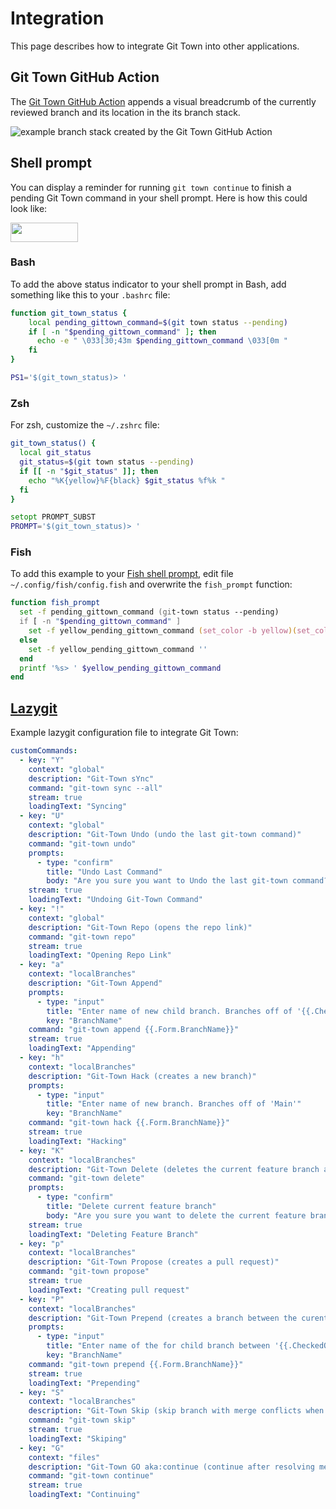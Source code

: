 # Integration

This page describes how to integrate Git Town into other applications.

## Git Town GitHub Action

The
[Git Town GitHub Action](https://github.com/marketplace/actions/git-town-github-action)
appends a visual breadcrumb of the currently reviewed branch and its location in
the its branch stack.

![example branch stack created by the Git Town GitHub Action](https://raw.githubusercontent.com/git-town/action/main/docs/example-visualization.png)

## Shell prompt

You can display a reminder for running `git town continue` to finish a pending
Git Town command in your shell prompt. Here is how this could look like:

<img width="108" height="31" src="shell_prompt_example.gif">

### Bash

To add the above status indicator to your shell prompt in Bash, add something
like this to your `.bashrc` file:

```bash
function git_town_status {
    local pending_gittown_command=$(git town status --pending)
    if [ -n "$pending_gittown_command" ]; then
      echo -e " \033[30;43m $pending_gittown_command \033[0m "
    fi
}

PS1='$(git_town_status)> '
```

### Zsh

For zsh, customize the `~/.zshrc` file:

```zsh
git_town_status() {
  local git_status
  git_status=$(git town status --pending)
  if [[ -n "$git_status" ]]; then
    echo "%K{yellow}%F{black} $git_status %f%k "
  fi
}

setopt PROMPT_SUBST
PROMPT='$(git_town_status)> '
```

### Fish

To add this example to your
[Fish shell prompt](https://fishshell.com/docs/current/cmds/fish_prompt.html),
edit file `~/.config/fish/config.fish` and overwrite the `fish_prompt` function:

```zsh
function fish_prompt
  set -f pending_gittown_command (git-town status --pending)
  if [ -n "$pending_gittown_command" ]
    set -f yellow_pending_gittown_command (set_color -b yellow)(set_color black)(echo " $pending_gittown_command ")(set_color normal)' '
  else
    set -f yellow_pending_gittown_command ''
  end
  printf '%s> ' $yellow_pending_gittown_command
end
```

## [Lazygit](https://github.com/jesseduffield/lazygit)

Example lazygit configuration file to integrate Git Town:

```yml
customCommands:
  - key: "Y"
    context: "global"
    description: "Git-Town sYnc"
    command: "git-town sync --all"
    stream: true
    loadingText: "Syncing"
  - key: "U"
    context: "global"
    description: "Git-Town Undo (undo the last git-town command)"
    command: "git-town undo"
    prompts:
      - type: "confirm"
        title: "Undo Last Command"
        body: "Are you sure you want to Undo the last git-town command?"
    stream: true
    loadingText: "Undoing Git-Town Command"
  - key: "!"
    context: "global"
    description: "Git-Town Repo (opens the repo link)"
    command: "git-town repo"
    stream: true
    loadingText: "Opening Repo Link"
  - key: "a"
    context: "localBranches"
    description: "Git-Town Append"
    prompts:
      - type: "input"
        title: "Enter name of new child branch. Branches off of '{{.CheckedOutBranch.Name}}'"
        key: "BranchName"
    command: "git-town append {{.Form.BranchName}}"
    stream: true
    loadingText: "Appending"
  - key: "h"
    context: "localBranches"
    description: "Git-Town Hack (creates a new branch)"
    prompts:
      - type: "input"
        title: "Enter name of new branch. Branches off of 'Main'"
        key: "BranchName"
    command: "git-town hack {{.Form.BranchName}}"
    stream: true
    loadingText: "Hacking"
  - key: "K"
    context: "localBranches"
    description: "Git-Town Delete (deletes the current feature branch and sYnc)"
    command: "git-town delete"
    prompts:
      - type: "confirm"
        title: "Delete current feature branch"
        body: "Are you sure you want to delete the current feature branch?"
    stream: true
    loadingText: "Deleting Feature Branch"
  - key: "p"
    context: "localBranches"
    description: "Git-Town Propose (creates a pull request)"
    command: "git-town propose"
    stream: true
    loadingText: "Creating pull request"
  - key: "P"
    context: "localBranches"
    description: "Git-Town Prepend (creates a branch between the curent branch and its parent)"
    prompts:
      - type: "input"
        title: "Enter name of the for child branch between '{{.CheckedOutBranch.Name}}' and its parent"
        key: "BranchName"
    command: "git-town prepend {{.Form.BranchName}}"
    stream: true
    loadingText: "Prepending"
  - key: "S"
    context: "localBranches"
    description: "Git-Town Skip (skip branch with merge conflicts when syncing)"
    command: "git-town skip"
    stream: true
    loadingText: "Skiping"
  - key: "G"
    context: "files"
    description: "Git-Town GO aka:continue (continue after resolving merge conflicts)"
    command: "git-town continue"
    stream: true
    loadingText: "Continuing"
```
